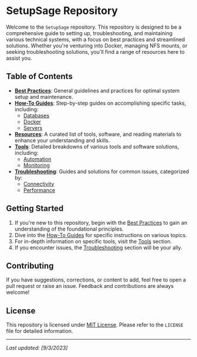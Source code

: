 # SetupSage Repository

Welcome to the `SetupSage` repository. This repository is designed to be a comprehensive guide to setting up, troubleshooting, and maintaining various technical systems, with a focus on best practices and streamlined solutions. Whether you're venturing into Docker, managing NFS mounts, or seeking troubleshooting solutions, you'll find a range of resources here to assist you.

## Table of Contents

- [**Best Practices**](./best-practices): General guidelines and practices for optimal system setup and maintenance.
- [**How-To Guides**](./how-to): Step-by-step guides on accomplishing specific tasks, including:
  - [Databases](./how-to/databases)
  - [Docker](./how-to/docker)
  - [Servers](./how-to/servers)
- [**Resources**](./resources): A curated list of tools, software, and reading materials to enhance your understanding and skills.
- [**Tools**](./tools): Detailed breakdowns of various tools and software solutions, including:
  - [Automation](./tools/automation)
  - [Monitoring](./tools/monitoring)
- [**Troubleshooting**](./troubleshooting): Guides and solutions for common issues, categorized by:
  - [Connectivity](./troubleshooting/connectivity)
  - [Performance](./troubleshooting/performance)

## Getting Started

1. If you're new to this repository, begin with the [Best Practices](./best-practices) to gain an understanding of the foundational principles.
2. Dive into the [How-To Guides](./how-to) for specific instructions on various topics.
3. For in-depth information on specific tools, visit the [Tools](./tools) section.
4. If you encounter issues, the [Troubleshooting](./troubleshooting) section will be your ally.

## Contributing

If you have suggestions, corrections, or content to add, feel free to open a pull request or raise an issue. Feedback and contributions are always welcome!

## License

This repository is licensed under [MIT License](./LICENSE). Please refer to the `LICENSE` file for detailed information.

---

_Last updated: [9/3/2023]_
